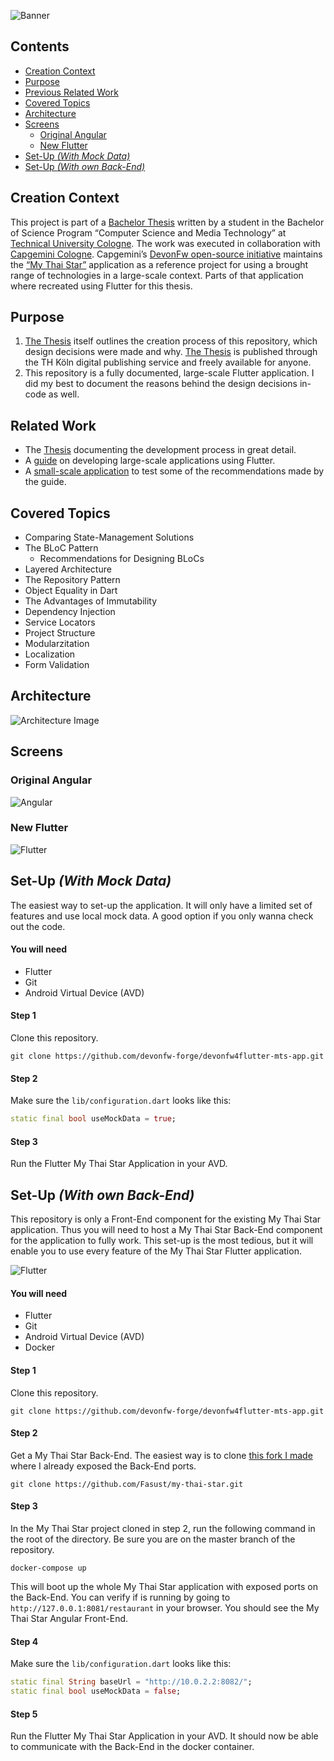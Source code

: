 ![Banner](https://github.com/devonfw-forge/devonfw4flutter-mts-app/blob/master/.additional_material/banner/banner.png)

## Contents
- [Creation Context](#creation-context)
- [Purpose](#purpose)
- [Previous Related Work](#related-work)
- [Covered Topics](#covered-topics)
- [Architecture](#architecture)
- [Screens](#screens)
  - [Original Angular](#original-angular)
  - [New Flutter](#new-flutter)
- [Set-Up _(With Mock Data)_](#set-up-with-mock-data)
- [Set-Up _(With own Back-End)_](#set-up-with-own-back-end)

## Creation Context 
This project is part of a [Bachelor Thesis](https://epb.bibl.th-koeln.de/frontdoor/index/index/start/0/rows/10/sortfield/score/sortorder/desc/searchtype/simple/query/flutter/docId/1498) written by a student in the Bachelor of Science Program “Computer Science and Media Technology” at [Technical University Cologne](https://www.th-koeln.de/en/homepage_26.php). The work was executed in collaboration with [Capgemini Cologne](https://www.capgemini.com/us-en/). Capgemini’s [DevonFw open-source initiative](https://devonfw.com/index.html) maintains the [“My Thai Star”](https://github.com/devonfw/my-thai-star) application as a reference project for using a brought range of technologies in a large-scale context. Parts of that application where recreated using Flutter for this thesis.

## Purpose
1. [The Thesis](https://epb.bibl.th-koeln.de/frontdoor/index/index/start/0/rows/10/sortfield/score/sortorder/desc/searchtype/simple/query/flutter/docId/1498) itself outlines the creation process of this repository, which design decisions were made and why. [The Thesis](https://epb.bibl.th-koeln.de/frontdoor/index/index/start/0/rows/10/sortfield/score/sortorder/desc/searchtype/simple/query/flutter/docId/1498) is published through the TH Köln digital publishing service and freely available for anyone.
2. This repository is a fully documented, large-scale Flutter application. I did my best to document the reasons behind the design decisions in-code as well.

## Related Work
- The [Thesis](https://epb.bibl.th-koeln.de/frontdoor/index/index/start/0/rows/10/sortfield/score/sortorder/desc/searchtype/simple/query/flutter/docId/1498) documenting the development process in great detail.
- A [guide](https://github.com/devonfw-forge/devonfw4flutter) on developing large-scale applications using Flutter.
- A [small-scale application](https://github.com/Fasust/wisgen) to test some of the recommendations made by the guide.

## Covered Topics
- Comparing State-Management Solutions
- The BLoC Pattern
  - Recommendations for Designing BLoCs 
- Layered Architecture
- The Repository Pattern
- Object Equality in Dart
- The Advantages of Immutability
- Dependency Injection
- Service Locators
- Project Structure
- Modularzitation
- Localization
- Form Validation

## Architecture
![Architecture Image](https://github.com/devonfw-forge/devonfw4flutter-mts-app/blob/master/.additional_material/graphics/mts-architecture-dependencies-v5.png)

## Screens
### Original Angular
![Angular](https://github.com/devonfw-forge/devonfw4flutter-mts-app/blob/master/.additional_material/graphics/mts-screens.png)

### New Flutter
![Flutter](https://github.com/devonfw-forge/devonfw4flutter-mts-app/blob/master/.additional_material/graphics/mts-flutter-screens.png)

## Set-Up _(With Mock Data)_
The easiest way to set-up the application. It will only have a limited set of features and use local mock data. A good option if you only wanna check out the code.

#### You will need
- Flutter 
- Git
- Android Virtual Device (AVD) 

#### Step 1
Clone this repository.
```
git clone https://github.com/devonfw-forge/devonfw4flutter-mts-app.git
```

#### Step 2
Make sure the `lib/configuration.dart` looks like this:

```dart
static final bool useMockData = true;
```

#### Step 3
Run the Flutter My Thai Star Application in your AVD.

## Set-Up _(With own Back-End)_
This repository is only a Front-End component for the existing My Thai Star application. Thus you will need to host a My Thai Star Back-End component for the application to fully work. This set-up is the most tedious, but it will enable you to use every feature of the My Thai Star Flutter application.

![Flutter](https://github.com/devonfw-forge/devonfw4flutter-mts-app/blob/master/.additional_material/graphics/mts-flutter-component.PNG)

#### You will need
- Flutter 
- Git
- Android Virtual Device (AVD) 
- Docker

#### Step 1
Clone this repository.
```
git clone https://github.com/devonfw-forge/devonfw4flutter-mts-app.git
```

#### Step 2
Get a My Thai Star Back-End. The easiest way is to clone [this fork I made](https://github.com/Fasust/my-thai-star/tree/master) where I already exposed the Back-End ports.

```
git clone https://github.com/Fasust/my-thai-star.git
```

#### Step 3
In the My Thai Star project cloned in step 2, run the following command in the root of the directory. Be sure you are on the master branch of the repository.

```
docker-compose up
```

This will boot up the whole My Thai Star application with exposed ports on the Back-End. You can verify if is running by going to `http://127.0.0.1:8081/restaurant` in your browser. You should see the My Thai Star Angular Front-End.

#### Step 4
Make sure the `lib/configuration.dart` looks like this:

```dart
static final String baseUrl = "http://10.0.2.2:8082/";
static final bool useMockData = false;
```

#### Step 5 
Run the Flutter My Thai Star Application in your AVD. It should now be able to communicate with the Back-End in the docker container.

